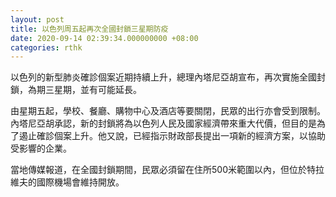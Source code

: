 ```yaml
---
layout: post
title: 以色列周五起再次全國封鎖三星期防疫
date: 2020-09-14 02:39:34.000000000 +08:00
categories: rthk
---
```


以色列的新型肺炎確診個案近期持續上升，總理內塔尼亞胡宣布，再次實施全國封鎖，為期三星期，並有可能延長。

由星期五起，學校、餐廳、購物中心及酒店等要關閉，民眾的出行亦會受到限制。內塔尼亞胡承認，新的封鎖將為以色列人民及國家經濟帶來重大代價，但目的是為了遏止確診個案上升。他又說，已經指示財政部長提出一項新的經濟方案，以協助受影響的企業。

當地傳媒報道，在全國封鎖期間，民眾必須留在住所500米範圍以內，但位於特拉維夫的國際機場會維持開放。
